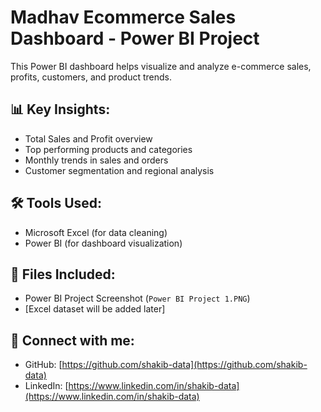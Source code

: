 # Madhav Ecommerce Sales Dashboard - Power BI Project

This Power BI dashboard helps visualize and analyze e-commerce sales, profits, customers, and product trends.

## 📊 Key Insights:
- Total Sales and Profit overview
- Top performing products and categories
- Monthly trends in sales and orders
- Customer segmentation and regional analysis

## 🛠️ Tools Used:
- Microsoft Excel (for data cleaning)
- Power BI (for dashboard visualization)

## 📁 Files Included:
- Power BI Project Screenshot (`Power BI Project 1.PNG`)
- [Excel dataset will be added later]

## 🔗 Connect with me:
- GitHub: [https://github.com/shakib-data](https://github.com/shakib-data)
- LinkedIn: [https://www.linkedin.com/in/shakib-data](https://www.linkedin.com/in/shakib-data)
